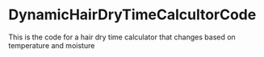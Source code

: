 # DynamicHairDryTimeCalcultorCode
This is the code for a hair dry time calculator that changes based on temperature and moisture
